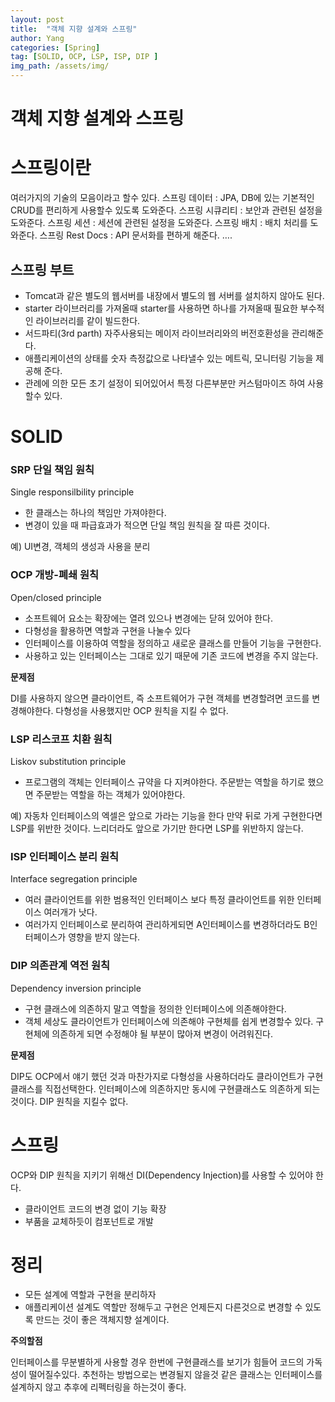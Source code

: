 ```yaml
---
layout: post
title:  "객체 지향 설계와 스프링"
author: Yang
categories: [Spring]
tag: [SOLID, OCP, LSP, ISP, DIP ]
img_path: /assets/img/
---
```



# 객체 지향 설계와 스프링

# 스프링이란

여러가지의 기술의 모음이라고 할수 있다. 
스프링 데이터 : JPA, DB에 있는 기본적인 CRUD를 편리하게 사용할수 있도록 도와준다.
스프링 시큐리티 : 보안과 관련된 설정을 도와준다.
스프링 세션 : 세션에 관련된 설정을 도와준다.
스프링 배치 : 배치 처리를 도와준다.
스프링 Rest Docs : API 문서화를 편하게 해준다.
….

## 스프링 부트

- Tomcat과 같은 별도의 웹서버를 내장에서 별도의 웹 서버를 설치하지 않아도 된다.
- starter 라이브러리를 가져올때 starter를 사용하면 하나를 가져올때 필요한 부수적인 라이브러리를 같이 빌드한다.
- 서드파티(3rd parth) 자주사용되는 메이저 라이브러리와의 버전호환성을 관리해준다.
- 애플리케이션의 상태를 숫자 측정값으로 나타낼수 있는 메트릭, 모니터링 기능을 제공해 준다.
- 관례에 의한 모든 초기 설정이 되어있어서 특정 다른부분만 커스텀마이즈 하여 사용할수 있다.

# SOLID

### SRP 단일 책임 원칙

Single responsilbility principle

- 한 클래스는 하나의 책임만 가져야한다.
- 변경이 있을 때 파급효과가 적으면 단일 책임 원칙을 잘 따른 것이다.

예) UI변경, 객체의 생성과 사용을 분리

### OCP 개방-폐쇄 원칙

Open/closed principle

- 소프트웨어 요소는 확장에는 열려 있으나 변경에는 닫혀 있어야 한다.
- 다형성을 활용하면 역할과 구현을 나눌수 있다
- 인터페이스를 이용하여 역할을 정의하고 새로운 클래스를 만들어 기능을 구현한다.
- 사용하고 있는 인터페이스는 그대로 있기 때문에 기존 코드에 변경을 주지 않는다.

**문제점**

DI를 사용하지 않으면 클라이언트, 즉 소프트웨어가 구현 객체를 변경할려면 코드를 변경해야한다.
다형성을 사용했지만 OCP 원칙을 지킬 수 없다. 

### LSP 리스코프 치환 원칙

Liskov substitution principle

- 프로그램의 객체는 인터페이스 규약을 다 지켜야한다. 주문받는 역할을 하기로 했으면 주문받는 역할을 하는 객체가 있어야한다.

예) 자동차 인터페이스의 엑셀은 앞으로 가라는 기능을 한다 만약 뒤로 가게 구현한다면 LSP를 위반한 것이다. 느리더라도 앞으로 가기만 한다면 LSP를 위반하지 않는다. 

### ISP 인터페이스 분리 원칙

Interface segregation principle

- 여러 클라이언트를 위한 범용적인 인터페이스 보다 특정 클라이언트를 위한 인터페이스 여러개가 낫다.
- 여러가지 인터페이스로 분리하여 관리하게되면 A인터페이스를 변경하더라도 B인터페이스가 영향을 받지 않는다.

### DIP 의존관계 역전 원칙

Dependency inversion principle

- 구현 클래스에 의존하지 말고 역할을 정의한 인터페이스에 의존해야한다.
- 객체 세상도 클라이언트가 인터페이스에 의존해야 구현체를 쉽게 변경할수 있다. 구현체에 의존하게 되면 수정해야 될 부분이 많아져 변경이 어려워진다.

**문제점**

DIP도 OCP에서 얘기 했던 것과 마찬가지로 다형성을 사용하더라도 클라이언트가 구현 클래스를 직접선택한다. 
인터페이스에 의존하지만 동시에 구현클래스도 의존하게 되는 것이다. DIP 원칙을 지킬수 없다. 

# 스프링

OCP와 DIP 원칙을 지키기 위해선 DI(Dependency Injection)를 사용할 수 있어야 한다.

- 클라이언트 코드의 변경 없이 기능 확장
- 부품을 교체하듯이 컴포넌트로 개발

# 정리

- 모든 설계에 역할과 구현을 분리하자
- 애플리케이션 설계도 역할만 정해두고 구현은 언제든지 다른것으로 변경할 수 있도록 만드는 것이 좋은 객체지향 설계이다.

**주의할점**

인터페이스를 무분별하게 사용할 경우 한번에 구현클래스를 보기가 힘들어 코드의 가독성이 떨어질수있다.
추천하는 방법으로는 변경될지 않을것 같은 클래스는 인터페이스를 설계하지 않고 추후에 리펙터링을 하는것이 좋다.